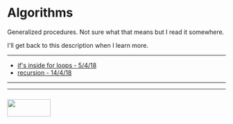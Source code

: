 # Algorithms

Generalized procedures.  Not sure what that means but I read it somewhere.

I'll get back to this description when I learn more.

___

* [if's inside for loops - 5/4/18](./02-04__08-04/05-04-2018.md)
* [recursion - 14/4/18](./09-04__15-04/14-04-2018.md)


___
___
### <a href="http://elewa.education/blog" target="_blank"><img src="https://user-images.githubusercontent.com/18554853/34921062-506450ae-f97d-11e7-875f-6feeb26ad72d.png" width="100" height="40"/></a>